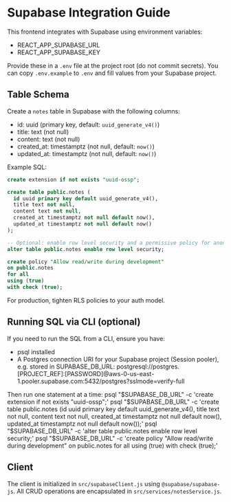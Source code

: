 # Supabase Integration Guide

This frontend integrates with Supabase using environment variables:
- REACT_APP_SUPABASE_URL
- REACT_APP_SUPABASE_KEY

Provide these in a `.env` file at the project root (do not commit secrets). You can copy `.env.example` to `.env` and fill values from your Supabase project.

## Table Schema

Create a `notes` table in Supabase with the following columns:

- id: uuid (primary key, default: `uuid_generate_v4()`)
- title: text (not null)
- content: text (not null)
- created_at: timestamptz (not null, default: `now()`)
- updated_at: timestamptz (not null, default: `now()`)

Example SQL:

```sql
create extension if not exists "uuid-ossp";

create table public.notes (
  id uuid primary key default uuid_generate_v4(),
  title text not null,
  content text not null,
  created_at timestamptz not null default now(),
  updated_at timestamptz not null default now()
);

-- Optional: enable row level security and a permissive policy for anon usage during development
alter table public.notes enable row level security;

create policy "Allow read/write during development"
on public.notes
for all
using (true)
with check (true);
```

For production, tighten RLS policies to your auth model.

## Running SQL via CLI (optional)

If you need to run the SQL from a CLI, ensure you have:
- psql installed
- A Postgres connection URI for your Supabase project (Session pooler), e.g. stored in SUPABASE_DB_URL:
  postgresql://postgres.[PROJECT_REF]:[PASSWORD]@aws-0-us-east-1.pooler.supabase.com:5432/postgres?sslmode=verify-full

Then run one statement at a time:
psql "$SUPABASE_DB_URL" -c 'create extension if not exists "uuid-ossp";'
psql "$SUPABASE_DB_URL" -c 'create table public.notes (id uuid primary key default uuid_generate_v4(), title text not null, content text not null, created_at timestamptz not null default now(), updated_at timestamptz not null default now());'
psql "$SUPABASE_DB_URL" -c 'alter table public.notes enable row level security;'
psql "$SUPABASE_DB_URL" -c 'create policy "Allow read/write during development" on public.notes for all using (true) with check (true);'

## Client

The client is initialized in `src/supabaseClient.js` using `@supabase/supabase-js`.
All CRUD operations are encapsulated in `src/services/notesService.js`.
